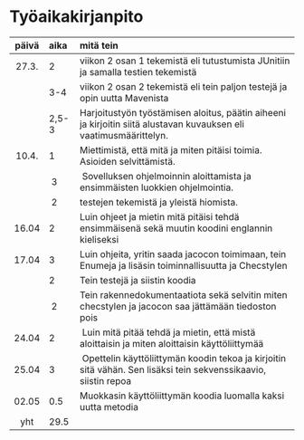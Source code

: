 # Työaikakirjanpito

| päivä | aika | mitä tein |
| :----:|:-----| :-----|
| 27.3. | 2    | viikon 2 osan 1 tekemistä eli tutustumista JUnitiin ja samalla testien tekemistä |
|	| 3-4  | viikon 2 osan 2 tekemistä eli tein paljon testejä ja opin uutta Mavenista |
|	| 2,5-3 | Harjoitustyön työstämisen aloitus, päätin aiheeni ja kirjoitin siitä alustavan kuvauksen eli vaatimusmäärittelyn. |
| 10.4. | 1| Miettimistä, että mitä ja miten pitäisi toimia. Asioiden selvittämistä.
| | 3 | Sovelluksen ohjelmoinnin aloittamista ja ensimmäisten luokkien ohjelmointia.
| | 2 | testejen tekemistä ja yleistä hiomista.
| 16.04 | 2 | Luin ohjeet ja mietin mitä pitäisi tehdä ensimmäisenä sekä muutin koodini englannin kieliseksi | 
| 17.04 | 3 | Luin ohjeita, yritin saada jacocon toimimaan, tein Enumeja ja lisäsin toiminnallisuutta ja Checstylen|
| | 2 | Tein testejä ja siistin koodia |
| | 2 | Tein rakennedokumentaatiota sekä selvitin miten checstylen ja jacocon saa jättämään tiedoston pois |
| 24.04 | 2 | Luin mitä pitää tehdä ja mietin, että mistä aloittaisin ja miten aloittaisin käyttöliittymää |
| 25.04 | 3 | Opettelin käyttöliittymän koodin tekoa ja kirjoitin sitä vähän. Sen lisäksi tein sekvenssikaavio, siistin repoa |
| 02.05 | 0.5 | Muokkasin käyttöliittymän koodia luomalla kaksi uutta metodia |
| yht | 29.5 | |
